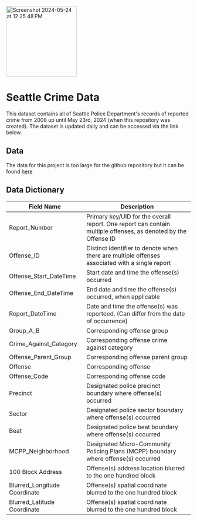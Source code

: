 <img width="192" alt="Screenshot 2024-05-24 at 12 25 48 PM" src="https://github.com/donmarcolaureano/seattle_crime/assets/140132043/76b003f5-3d4e-478a-a21b-488bf0c3c5dd">

# Seattle Crime Data
This dataset contains all of Seattle Police Department's records of reported crime from 2008 up until May 23rd, 2024 (when this repository was created). The dataset is updated daily and can be accessed via the link below.

## Data
The data for this project is too large for the github repository but it can be found <a href="https://data.seattle.gov/Public-Safety/SPD-Crime-Data-2008-Present/tazs-3rd5/about_data"> here </a>

## Data Dictionary
| Field Name     | Description  |
| ---------------  | -----------  |
| Report_Number   | Primary key/UID for the overall report. One report can contain multiple offenses, as denoted by the Offense ID |
| Offense_ID   | Distinct identifier to denote when there are multiple offenses associated with a single report |
| Offense_Start_DateTime  |  Start date and time the offense(s) occurred  | 
| Offense_End_DateTime  | End date and time the offense(s) occurred, when applicable  |
| Report_DateTime  |  Date and time the offense(s) was reporteed. (Can differ from the date of occurrence)
| Group_A_B  |  Corresponding offense group  |
| Crime_Against_Category  | Corresponding offense crime against category  | 
| Offense_Parent_Group |  Corresponding offense parent group |
| Offense  | Corresponding offense  |
| Offense_Code  | Corresponding offense code |
| Precinct  | Designated police precinct boundary where offense(s) occurred | 
| Sector  | Designated police sector boundary where offense(s) occurred  |
| Beat  | Designated police beat boundary where offense(s) occurred | 
| MCPP_Neighborhood  | Designated Micro-Community Policing Plans (MCPP) boundary where offense(s) occurred |
| 100 Block Address  | Offense(s) address location blurred to the one hundred block |
| Blurred_Longitude Coordinate | Offense(s) spatial coordinate blurred to the one hundred block |
| Blurred_Latitude Coordinate |  Offense(s) spatial coordinate blurred to the one hundred block | 
